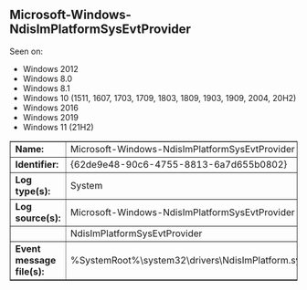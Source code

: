 ## Microsoft-Windows-NdisImPlatformSysEvtProvider

Seen on:
* Windows 2012
* Windows 8.0
* Windows 8.1
* Windows 10 (1511, 1607, 1703, 1709, 1803, 1809, 1903, 1909, 2004, 20H2)
* Windows 2016
* Windows 2019
* Windows 11 (21H2)

<table border="1" class="docutils">
  <tbody>
    <tr>
      <td><b>Name:</b></td>
      <td>Microsoft-Windows-NdisImPlatformSysEvtProvider</td>
    </tr>
    <tr>
      <td><b>Identifier:</b></td>
      <td>{62de9e48-90c6-4755-8813-6a7d655b0802}</td>
    </tr>
    <tr>
      <td><b>Log type(s):</b></td>
      <td>System</td>
    </tr>
    <tr>
      <td><b>Log source(s):</b></td>
      <td>Microsoft-Windows-NdisImPlatformSysEvtProvider</td>
    </tr>
    <tr>
      <td>&nbsp;</td>
      <td>NdisImPlatformSysEvtProvider</td>
    </tr>
    <tr>
      <td><b>Event message file(s):</b></td>
      <td>%SystemRoot%\system32\drivers\NdisImPlatform.sys</td>
    </tr>
  </tbody>
</table>

&nbsp;

